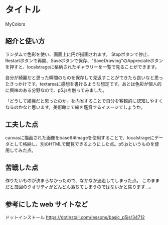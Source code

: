 # タイトル
MyColors

## 紹介と使い方

ランダムで色彩を使い、画面上に円が描画されます。
Stopボタンで停止、Restartボタンで再開、Saveボタンで保存、"SaveDrawing"のAppreciateボタンを押すと、localstrageに格納されたギャラリーを一覧で見ることができます。

自分が綺麗だと思った瞬間のものを保存して見返すことができたら良いなと思ったきっかけです。textareaに感想を書けるような想定です。あとは色彩が個人的に興味のある分野なので、p5.jsを触ってみました。

「どうして綺麗だと思ったのか」を内省することで自分を客観的に認知しやすくなるのかなと思います。美術館にて絵を鑑賞するイメージでしょうか。

## 工夫した点
canvasに描画された画像をbase64Imageを使用することで、localstrageにデータとして格納し、別のHTMLで閲覧できるようにした点。p5.jsというものを使用してみた点。

## 苦戦した点
作りたいものが決まらなかったので、なかなか迷走してしまった点。
このままだと毎回のクオリティがどんどん落ちてしまうのではないかと焦ります…。

## 参考にした web サイトなど
ドットインストール
https://dotinstall.com/lessons/basic_p5js/34712
